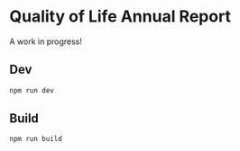 # Quality of Life Annual Report

A work in progress!

## Dev

```bash
npm run dev
```

## Build

```bash
npm run build
```
